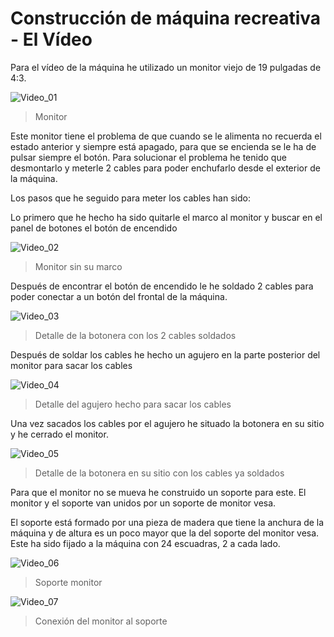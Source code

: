 # Construcción de máquina recreativa - El Vídeo

Para el vídeo de la máquina he utilizado un monitor viejo de 19 pulgadas de 4:3.

![Video_01](http://imageshack.com/a/img901/5980/ooj37r.jpg "Monitor")
> Monitor

Este monitor tiene el problema de que cuando se le alimenta no recuerda el estado anterior y siempre está apagado, para que  se encienda se le ha de pulsar siempre el botón.
Para solucionar el problema he tenido que desmontarlo y meterle 2 cables para poder enchufarlo desde el exterior de la máquina.

Los pasos que he seguido para meter los cables han sido:

Lo primero que he hecho ha sido quitarle el marco al monitor y buscar en el panel de botones el botón de encendido

![Video_02](http://imageshack.com/a/img901/1736/KDg1JJ.jpg "Monitor sin su marco")
> Monitor sin su marco

Después de encontrar el botón de encendido le he soldado 2 cables para poder conectar a un botón del frontal de la máquina.

![Video_03](http://imageshack.com/a/img913/7793/Y1EvVu.jpg "Detalle de la botonera con los 2 cables soldados")
> Detalle de la botonera con los 2 cables soldados

Después de soldar los cables he hecho un agujero en la parte posterior del monitor para sacar los cables

![Video_04](http://imageshack.com/a/img905/4162/WAPQM1.jpg "Detalle del agujero hecho para sacar los cables")
> Detalle del agujero hecho para sacar los cables

Una vez sacados los cables por el agujero he situado la botonera en su sitio y he cerrado el monitor.

![Video_05](http://imageshack.com/a/img673/4479/1ZvjyS.jpg "Detalle de la botonera en su sitio con los cables ya soldados")
> Detalle de la botonera en su sitio con los cables ya soldados

Para que el monitor no se mueva he construido un soporte para este. El monitor y el soporte van unidos por un soporte de monitor vesa.

El soporte está formado por una pieza de madera que tiene la anchura de la máquina y de altura es un poco mayor que la del soporte del monitor vesa. Este ha sido fijado a la máquina con 24 escuadras, 2 a cada lado.

![Video_06](http://imageshack.com/a/img673/6035/OhsfBP.jpg "Soporte monitor")
> Soporte monitor

![Video_07](http://imageshack.com/a/img537/530/WJLfjo.jpg "Conexión del monitor al soporte")
> Conexión del monitor al soporte
